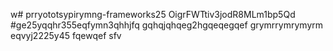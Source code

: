w# prryototsypirymng-frameworks25
OigrFWTtiv3jodR8MLm1bp5Qd
#ge25yqqhr355eqfymn3qhhjfq
gqhqjqhqeg2hgqeqegqef
grymrrymrymyrm
eqvyj2225y45
fqewqef
sfv
